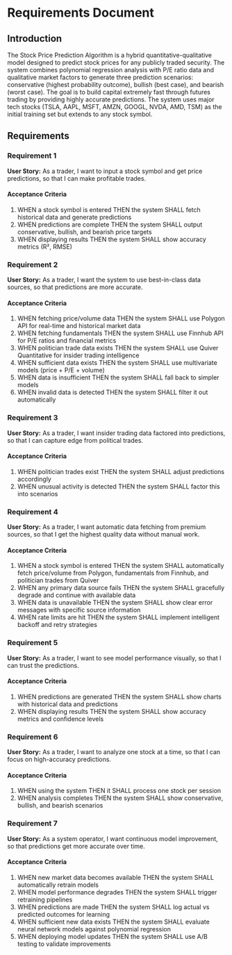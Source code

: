 # Requirements Document

## Introduction

The Stock Price Prediction Algorithm is a hybrid quantitative-qualitative model designed to predict stock prices for any publicly traded security. The system combines polynomial regression analysis with P/E ratio data and qualitative market factors to generate three prediction scenarios: conservative (highest probability outcome), bullish (best case), and bearish (worst case). The goal is to build capital extremely fast through futures trading by providing highly accurate predictions. The system uses major tech stocks (TSLA, AAPL, MSFT, AMZN, GOOGL, NVDA, AMD, TSM) as the initial training set but extends to any stock symbol.

## Requirements

### Requirement 1

**User Story:** As a trader, I want to input a stock symbol and get price predictions, so that I can make profitable trades.

#### Acceptance Criteria

1. WHEN a stock symbol is entered THEN the system SHALL fetch historical data and generate predictions
2. WHEN predictions are complete THEN the system SHALL output conservative, bullish, and bearish price targets
3. WHEN displaying results THEN the system SHALL show accuracy metrics (R², RMSE)

### Requirement 2

**User Story:** As a trader, I want the system to use best-in-class data sources, so that predictions are more accurate.

#### Acceptance Criteria

1. WHEN fetching price/volume data THEN the system SHALL use Polygon API for real-time and historical market data
2. WHEN fetching fundamentals THEN the system SHALL use Finnhub API for P/E ratios and financial metrics
3. WHEN politician trade data exists THEN the system SHALL use Quiver Quantitative for insider trading intelligence
4. WHEN sufficient data exists THEN the system SHALL use multivariate models (price + P/E + volume)
5. WHEN data is insufficient THEN the system SHALL fall back to simpler models
6. WHEN invalid data is detected THEN the system SHALL filter it out automatically

### Requirement 3

**User Story:** As a trader, I want insider trading data factored into predictions, so that I can capture edge from political trades.

#### Acceptance Criteria

1. WHEN politician trades exist THEN the system SHALL adjust predictions accordingly
2. WHEN unusual activity is detected THEN the system SHALL factor this into scenarios

### Requirement 4

**User Story:** As a trader, I want automatic data fetching from premium sources, so that I get the highest quality data without manual work.

#### Acceptance Criteria

1. WHEN a stock symbol is entered THEN the system SHALL automatically fetch price/volume from Polygon, fundamentals from Finnhub, and politician trades from Quiver
2. WHEN any primary data source fails THEN the system SHALL gracefully degrade and continue with available data
3. WHEN data is unavailable THEN the system SHALL show clear error messages with specific source information
4. WHEN rate limits are hit THEN the system SHALL implement intelligent backoff and retry strategies

### Requirement 5

**User Story:** As a trader, I want to see model performance visually, so that I can trust the predictions.

#### Acceptance Criteria

1. WHEN predictions are generated THEN the system SHALL show charts with historical data and predictions
2. WHEN displaying results THEN the system SHALL show accuracy metrics and confidence levels

### Requirement 6

**User Story:** As a trader, I want to analyze one stock at a time, so that I can focus on high-accuracy predictions.

#### Acceptance Criteria

1. WHEN using the system THEN it SHALL process one stock per session
2. WHEN analysis completes THEN the system SHALL show conservative, bullish, and bearish scenarios

### Requirement 7

**User Story:** As a system operator, I want continuous model improvement, so that predictions get more accurate over time.

#### Acceptance Criteria

1. WHEN new market data becomes available THEN the system SHALL automatically retrain models
2. WHEN model performance degrades THEN the system SHALL trigger retraining pipelines
3. WHEN predictions are made THEN the system SHALL log actual vs predicted outcomes for learning
4. WHEN sufficient new data exists THEN the system SHALL evaluate neural network models against polynomial regression
5. WHEN deploying model updates THEN the system SHALL use A/B testing to validate improvements

